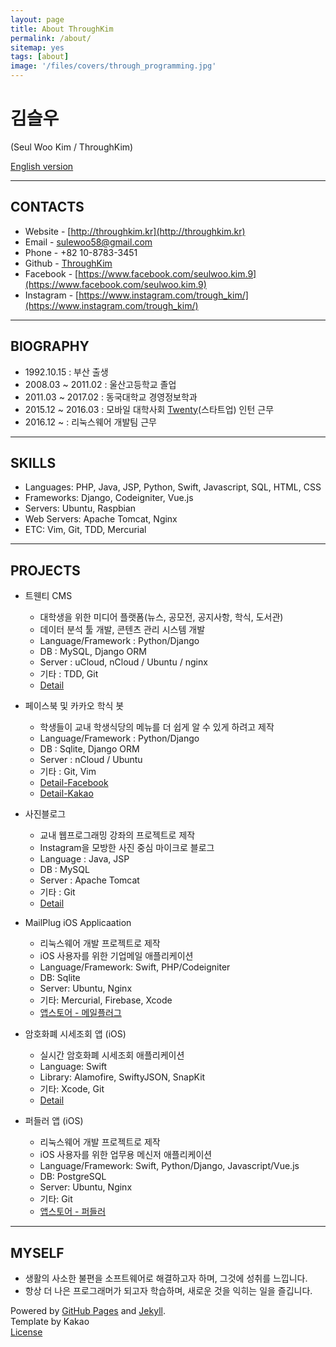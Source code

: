 ```yaml
---
layout: page
title: About ThroughKim
permalink: /about/
sitemap: yes
tags: [about]
image: '/files/covers/through_programming.jpg'
---
```


# 김슬우
(Seul Woo Kim / ThroughKim)  
  
[English version](http://throughkim.kr/about_eng/)

---

## CONTACTS

* Website - [http://throughkim.kr](http://throughkim.kr)
* Email - [sulewoo58@gmail.com](mailto:sulewoo58@gmail.com)
* Phone - +82 10-8783-3451
* Github - [ThroughKim](https://github.com/ThroughKim)
* Facebook - [https://www.facebook.com/seulwoo.kim.9](https://www.facebook.com/seulwoo.kim.9)
* Instagram - [https://www.instagram.com/trough_kim/](https://www.instagram.com/trough_kim/)

---

## BIOGRAPHY

* 1992.10.15 : 부산 출생
* 2008.03 ~ 2011.02  : 울산고등학교 졸업
* 2011.03 ~ 2017.02 : 동국대학교 경영정보학과
* 2015.12 ~ 2016.03  : 모바일 대학사회 [Twenty](https://www.facebook.com/withtwenty/)(스타트업) 인턴 근무
* 2016.12 ~ : 리눅스웨어 개발팀 근무

---

## SKILLS

* Languages: PHP, Java, JSP, Python, Swift, Javascript, SQL, HTML, CSS
* Frameworks: Django, Codeigniter, Vue.js
* Servers: Ubuntu, Raspbian
* Web Servers: Apache Tomcat, Nginx
* ETC: Vim, Git, TDD, Mercurial

---

## PROJECTS

 * 트웬티 CMS
    - 대학생을 위한 미디어 플랫폼(뉴스, 공모전, 공지사항, 학식, 도서관)
    - 데이터 분석 툴 개발, 콘텐츠 관리 시스템 개발
    - Language/Framework : Python/Django
    - DB : MySQL, Django ORM
    - Server : uCloud, nCloud / Ubuntu / nginx
    - 기타 : TDD, Git
    - [Detail](http://throughkim.kr/2016/10/18/pf-twenty-cms/)
  

 * 페이스북 및 카카오 학식 봇
    - 학생들이 교내 학생식당의 메뉴를 더 쉽게 알 수 있게 하려고 제작
    - Language/Framework : Python/Django
    - DB : Sqlite, Django ORM
    - Server : nCloud / Ubuntu
    - 기타 : Git, Vim
    - [Detail-Facebook](http://throughkim.kr/2016/10/18/pf-facebook-haksikbot/)
    - [Detail-Kakao](http://throughkim.kr/2016/10/18/pf-kakao-haksik/)
  
  
 * 사진블로그
    - 교내 웹프로그래밍 강좌의 프로젝트로 제작
    - Instagram을 모방한 사진 중심 마이크로 블로그
    - Language : Java, JSP
    - DB : MySQL
    - Server : Apache Tomcat
    - 기타 : Git
    - [Detail](http://throughkim.kr/2016/10/18/pf-photoblog/)
    
 * MailPlug iOS Applicaation
    - 리눅스웨어 개발 프로젝트로 제작
    - iOS 사용자를 위한 기업메일 애플리케이션
    - Language/Framework: Swift, PHP/Codeigniter
    - DB: Sqlite
    - Server: Ubuntu, Nginx
    - 기타: Mercurial, Firebase, Xcode
    - [앱스토어 - 메일플러그](https://itunes.apple.com/us/app/%EB%A9%94%EC%9D%BC%ED%94%8C%EB%9F%AC%EA%B7%B8/id1253780302)
  
 * 암호화폐 시세조회 앱 (iOS)
    - 실시간 암호화폐 시세조회 애플리케이션
    - Language: Swift
    - Library: Alamofire, SwiftyJSON, SnapKit
    - 기타: Xcode, Git
    - [Detail](http://throughkim.kr/2018/01/12/cryptocurrency-premium-app/)
    
 * 퍼들러 앱 (iOS)
    - 리눅스웨어 개발 프로젝트로 제작
    - iOS 사용자를 위한 업무용 메신저 애플리케이션
    - Language/Framework: Swift, Python/Django, Javascript/Vue.js
    - DB: PostgreSQL
    - Server: Ubuntu, Nginx
    - 기타: Git
    - [앱스토어 - 퍼들러](https://itunes.apple.com/us/app/%ED%8D%BC%EB%93%A4%EB%9F%AC-be-simple-together/id1211526005?mt=8&uo=4)
     
---

## MYSELF

* 생활의 사소한 불편을 소프트웨어로 해결하고자 하며, 그것에 성취를 느낍니다.
* 항상 더 나은 프로그래머가 되고자 학습하며, 새로운 것을 익히는 일을 즐깁니다.
  
  

  
Powered by [GitHub Pages](https://pages.github.com) and [Jekyll](https://jekyllrb.com).  
Template by Kakao  
[License](/license)

